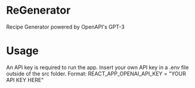 # ReGenerator
Recipe Generator powered by OpenAPI's GPT-3

# Usage
An API key is required to run the app. Insert your own API key in a .env file outside of the src folder.
Format: REACT_APP_OPENAI_API_KEY = "YOUR API KEY HERE"
